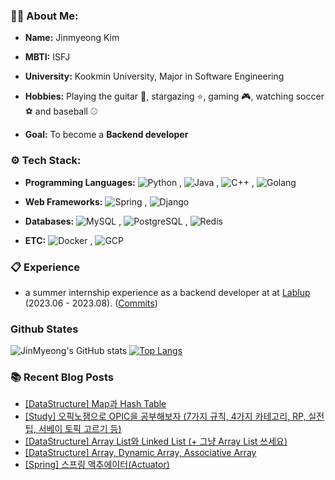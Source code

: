 ### 🧑‍💻 About Me:

- **Name:** Jinmyeong Kim

- **MBTI:** ISFJ
  
- **University:** Kookmin University, Major in Software Engineering
  
- **Hobbies:** Playing the guitar 🎸, stargazing ⭐️, gaming 🎮, watching soccer ⚽️ and baseball ⚾️
  
- **Goal:** To become a **Backend developer**

### ⚙️ Tech Stack:
- **Programming Languages:** ![Python](https://img.shields.io/badge/python-blue.svg)
, ![Java](https://img.shields.io/badge/Java-orange.svg)
, ![C++](https://img.shields.io/badge/C%2B%2B-purple.svg)
, ![Golang](https://img.shields.io/badge/Go-blue.svg)

  
- **Web Frameworks:** ![Spring](https://img.shields.io/badge/Spring-green.svg)
, ![Django](https://img.shields.io/badge/Django-blue.svg)

  
- **Databases:** ![MySQL](https://img.shields.io/badge/MySQL-blue.svg)
, ![PostgreSQL](https://img.shields.io/badge/PostgreSQL-purple.svg)
, ![Redis](https://img.shields.io/badge/Redis-red.svg)


- **ETC:** ![Docker](https://img.shields.io/badge/Docker-blue.svg)
, ![GCP](https://img.shields.io/badge/GCP-blue.svg)


### 📋 Experience
- a summer internship experience as a backend developer at at [Lablup](https://github.com/lablup) (2023.06 - 2023.08). ([Commits](https://github.com/lablup/backend.ai/commits?author=kimjinmyeong))

### Github States
![JinMyeong's GitHub stats](https://github-readme-stats.vercel.app/api?username=kimjinmyeong&show_icons=true&theme=dracula)
[![Top Langs](https://github-readme-stats.vercel.app/api/top-langs/?username=kimjinmyeong&layout=compact&hide=jupyter%20notebook,SCSS,HTML,Ruby,CSS)](https://github.com/kimjinmyeong/github-readme-stats)

### 📚 Recent Blog Posts
<!-- BLOG-POST-LIST:START -->
- [[DataStructure] Map과 Hash Table](https://bezzang2.tistory.com/165)
- [[Study] 오픽노잼으로 OPIC을 공부해보자 &lpar;7가지 규칙, 4가지 카테고리, RP, 실전 팁, 서베이 토픽 고르기 등&rpar;](https://bezzang2.tistory.com/164)
- [[DataStructure] Array List와 Linked List &lpar;+ 그냥 Array List 쓰세요&rpar;](https://bezzang2.tistory.com/163)
- [[DataStructure] Array, Dynamic Array, Associative Array](https://bezzang2.tistory.com/162)
- [[Spring] 스프링 액추에이터&lpar;Actuator&rpar;](https://bezzang2.tistory.com/161)
<!-- BLOG-POST-LIST:END -->
